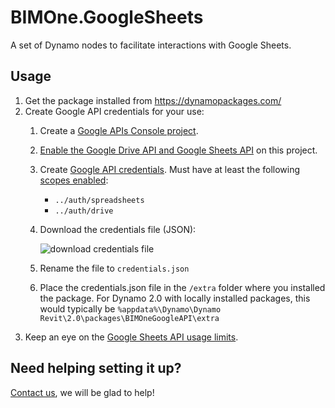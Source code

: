 # BIMOne.GoogleSheets
A set of Dynamo nodes to facilitate interactions with Google Sheets.

## Usage
1. Get the package installed from https://dynamopackages.com/
2. Create Google API credentials for your use:
    1. Create a [Google APIs Console project](console.cloud.google.com).
    2. [Enable the Google Drive API and Google Sheets API](https://support.google.com/googleapi/answer/6158841?hl=en&ref_topic=7013279) on this project.
    3. Create [Google API credentials](https://console.developers.google.com/apis/credentials). Must have at least the following [scopes enabled](https://support.google.com/a/answer/162106?hl=en):
        - `../auth/spreadsheets`
        - `../auth/drive`
    4. Download the credentials file (JSON):
    
        ![download credentials file](https://via.placeholder.com/150)
    5. Rename the file to `credentials.json`
    6. Place the credentials.json file in the `/extra` folder where you installed the package. For Dynamo 2.0 with locally installed packages, this would typically be `%appdata%\Dynamo\Dynamo Revit\2.0\packages\BIMOneGoogleAPI\extra`
3. Keep an eye on the [Google Sheets API usage limits](https://developers.google.com/sheets/api/limits).

## Need helping setting it up?
[Contact us](https://bimone.com/en/ContactUs), we will be glad to help!
